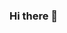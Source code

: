### Hi there 👋

<!--
**Blamcho/Blamcho** is a ✨ _special_ ✨ repository because its `README.md` (this file) appears on your GitHub profile.

**GAME DEVELOPER
-->
